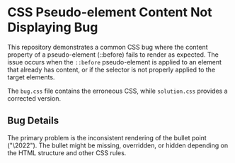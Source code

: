 # CSS Pseudo-element Content Not Displaying Bug
This repository demonstrates a common CSS bug where the content property of a pseudo-element (::before) fails to render as expected.  The issue occurs when the `::before` pseudo-element is applied to an element that already has content, or if the selector is not properly applied to the target elements.

The `bug.css` file contains the erroneous CSS, while `solution.css` provides a corrected version.

## Bug Details
The primary problem is the inconsistent rendering of the bullet point ("\2022").  The bullet might be missing, overridden, or hidden depending on the HTML structure and other CSS rules.